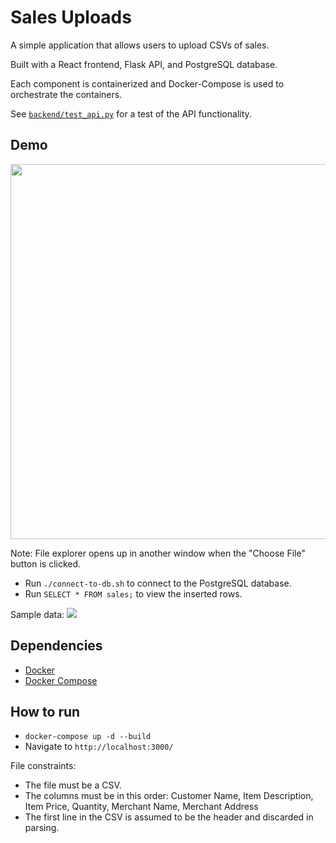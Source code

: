 # Sales Uploads

A simple application that allows users to upload CSVs of sales.

Built with a React frontend, Flask API, and PostgreSQL database.

Each component is containerized and Docker-Compose is used to orchestrate the containers.

See [`backend/test_api.py`](https://github.com/nantrinh/sales_uploads/blob/master/backend/test_api.py) for a test of the API functionality.

## Demo

<img src="https://i.imgur.com/VsEK51P.gif" width="600">

Note: File explorer opens up in another window when the "Choose File" button is clicked.

- Run `./connect-to-db.sh` to connect to the PostgreSQL database.
- Run `SELECT * FROM sales;` to view the inserted rows.

Sample data:
![](https://i.imgur.com/EQG8GNP.png)

## Dependencies

- [Docker](https://docs.docker.com/get-docker/)
- [Docker Compose](https://docs.docker.com/compose/install/)

## How to run

- `docker-compose up -d --build`
- Navigate to `http://localhost:3000/`

File constraints:

- The file must be a CSV.
- The columns must be in this order: Customer Name, Item Description, Item Price, Quantity, Merchant Name, Merchant Address
- The first line in the CSV is assumed to be the header and discarded in parsing.
